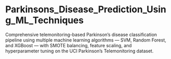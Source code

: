 # Parkinsons_Disease_Prediction_Using_ML_Techniques
Comprehensive telemonitoring-based Parkinson’s disease classification pipeline using multiple machine learning algorithms — SVM, Random Forest, and XGBoost — with SMOTE balancing, feature scaling, and hyperparameter tuning on the UCI Parkinson’s Telemonitoring dataset.
